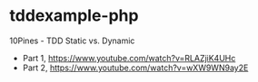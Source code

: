 # tddexample-php
10Pines - TDD Static vs. Dynamic
- Part 1, https://www.youtube.com/watch?v=RLAZjiK4UHc
- Part 2, https://www.youtube.com/watch?v=wXW9WN9ay2E
